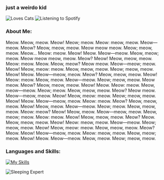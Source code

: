<h3>just a weirdo kid</h3>

![Loves Cats](https://img.shields.io/badge/Loves%20Cats-🐱-lightgrey) ![Listening to Spotify](https://img.shields.io/badge/Listening%20to%20Spotify-lightgrey?style=flat&logo=spotify&logoColor=1DB954&labelColor=grey&color=grey) 
### About Me: 
Meow. Meow, meow. Meow! Meow; meow. Meow: meow, meow. Meow—meow. Meow? Meow, meow, meow. Meow meow meow. Meow; meow, meow. Meow... Meow: meow. Meow! Meow. Meow—meow. Meow, meow; meow. Meow meow meow, meow. Meow? Meow! Meow, meow, meow. Meow: meow. Meow. Meow, meow? Meow meow. Meow—meow; meow. Meow! Meow, meow: meow. Meow, meow, meow. Meow; meow, meow. Meow! Meow. Meow—meow, meow. Meow? Meow, meow, meow. Meow! Meow: meow. Meow, meow. Meow—meow. Meow; meow, meow. Meow meow. Meow? Meow, meow, meow. Meow! Meow. Meow: meow. Meow, meow—meow. Meow; meow. Meow, meow, meow. Meow? Meow meow. Meow—meow, meow. Meow! Meow, meow: meow. Meow; meow, meow. Meow! Meow. Meow—meow, meow. Meow: meow. Meow? Meow, meow, meow. Meow! Meow, meow. Meow—meow. Meow; meow. Meow, meow, meow. Meow: meow? Meow! Meow, meow. Meow—meow, meow. Meow, meow; meow. Meow: meow. Meow! Meow, meow, meow. Meow? Meow. Meow, meow, meow. Meow! Meow: meow, meow. Meow—meow. Meow; meow, meow. Meow! Meow, meow: meow. Meow, meow, meow. Meow? Meow. Meow! Meow—meow, meow. Meow: meow, meow. Meow, meow; meow. Meow! Meow. Meow—meow. Meow, meow. Meow; meow, meow.

### Languages and Skills:
[![My Skills](https://skillicons.dev/icons?i=js,html,css,cpp,xd,figma)](https://skillicons.dev)

![Sleeping Expert](https://img.shields.io/badge/Sleeping%20Expert-💤-lightgrey)



